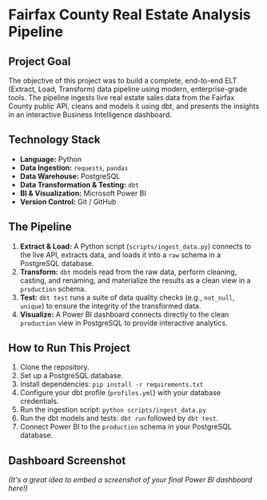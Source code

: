 # Fairfax County Real Estate Analysis Pipeline

## Project Goal
The objective of this project was to build a complete, end-to-end ELT (Extract, Load, Transform) data pipeline using modern, enterprise-grade tools. The pipeline ingests live real estate sales data from the Fairfax County public API, cleans and models it using dbt, and presents the insights in an interactive Business Intelligence dashboard.

## Technology Stack
* **Language:** Python
* **Data Ingestion:** `requests`, `pandas`
* **Data Warehouse:** PostgreSQL
* **Data Transformation & Testing:** `dbt`
* **BI & Visualization:** Microsoft Power BI
* **Version Control:** Git / GitHub

## The Pipeline
1.  **Extract & Load:** A Python script (`scripts/ingest_data.py`) connects to the live API, extracts data, and loads it into a `raw` schema in a PostgreSQL database.
2.  **Transform:** `dbt` models read from the raw data, perform cleaning, casting, and renaming, and materialize the results as a clean view in a `production` schema.
3.  **Test:** `dbt test` runs a suite of data quality checks (e.g., `not_null`, `unique`) to ensure the integrity of the transformed data.
4.  **Visualize:** A Power BI dashboard connects directly to the clean `production` view in PostgreSQL to provide interactive analytics.

## How to Run This Project
1.  Clone the repository.
2.  Set up a PostgreSQL database.
3.  Install dependencies: `pip install -r requirements.txt`
4.  Configure your dbt profile (`profiles.yml`) with your database credentials.
5.  Run the ingestion script: `python scripts/ingest_data.py`
6.  Run the dbt models and tests: `dbt run` followed by `dbt test`.
7.  Connect Power BI to the `production` schema in your PostgreSQL database.

## Dashboard Screenshot
*(It's a great idea to embed a screenshot of your final Power BI dashboard here!)*
